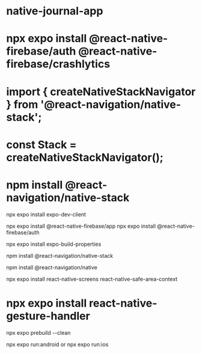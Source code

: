 # native-journal-app

# npx expo install @react-native-firebase/auth @react-native-firebase/crashlytics

# import { createNativeStackNavigator } from '@react-navigation/native-stack';

# const Stack = createNativeStackNavigator();

# npm install @react-navigation/native-stack

npx expo install expo-dev-client

npx expo install @react-native-firebase/app
npx expo install @react-native-firebase/auth

npx expo install expo-build-properties

npm install @react-navigation/native-stack

npm install @react-navigation/native

npx expo install react-native-screens react-native-safe-area-context

# npx expo install react-native-gesture-handler

npx expo prebuild --clean

npx expo run:android or npx expo run:ios
